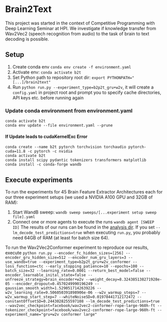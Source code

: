 # Brain2Text
This project was started in the context of Competitive Programming with Deep Learning Seminar at HPI. 
We investigate if knowledge transfer from Wav2Vec2 (speech recognition from audio) to the task of brain to text decoding is possible.

## Setup
1. Create conda env `conda env create -f environment.yaml`
2. Activate env: `conda activate b2t`
3. Set Python path to repository root dir: `export PYTHONPATH="[...]/brain2text"`
2. Run `python run.py --experiment_type=b2p2t_gru+w2v`, it will create a `config.yaml` in project root and prompt you to specify cache directories, API keys etc. before running again

### Update conda environment from environment.yaml
```
conda activate b2t
conda env update --file environment.yaml --prune
```

#### If Update leads to cudaKernelExc Error
```
conda create --name b2t pytorch torchvision torchaudio pytorch-cuda=11.8 -c pytorch -c nvidia
conda activate b2t
conda install scipy pydantic tokenizers transformers matplotlib
conda install -c conda-forge wandb
``` 

## Execute experiments
To run the experiments for 45 Brain Feature Extractor Architectures each for our three experiment setups (we used a NVIDIA A100 GPU and 32GB of RAM):
1. Start WandB sweep: `wandb sweep sweeps/[...experiment setup sweep file].yaml`
2. Connect one or more agents to execute the runs `wandb agent [SWEEP ID]`
The results of our runs can be found in the [analysis dir](./src/analysis/data).
If you set `--lm_decode_test_predictions=true` when executing `run.py`, you probably need 64GB of RAM (at least for batch size 64).

To run the Wav2Vec2Conformer experiment to reproduce our results, execute `python run.py --encoder_fc_hidden_sizes=[256] --encoder_gru_hidden_size=512 --encoder_num_gru_layers=3 --use_wandb=true --experiment_type=b2p2t_gru+w2v_conformer --loss_function=ctc --early_stopping_patience=10 --epochs=100 --batch_size=32 --learning_rate=0.0001 --return_best_model=false --encoder_learnable_inital_state=false --unfreeze_strategy=brain_encoder+w2v --weight_decay=8.324385138271928e-05 --encoder_dropout=0.4570249990196249 --gaussian_smooth_width=1.5290517142639226 --w2v_learning_rate=9.506050391898906e-06 --w2v_warmup_steps=7 --w2v_warmup_start_step=7 --whiteNoiseSD=0.01978441712172472 --constantOffsetSD=0.2443028255597108 --lm_decode_test_predictions=true --wav2vec_checkpoint=facebook/wav2vec2-conformer-rope-large-960h-ft --tokenizer_checkpoint=facebook/wav2vec2-conformer-rope-large-960h-ft --experiment_name="gru+w2v conformer large"`